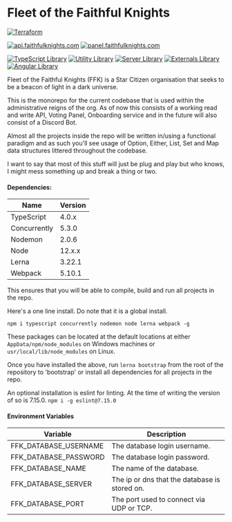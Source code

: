 # Fleet of the Faithful Knights

[![Terraform](https://github.com/kashw2/Fleet-of-the-Faithful-Knights/actions/workflows/build-terraform.yml/badge.svg)](https://github.com/kashw2/Fleet-of-the-Faithful-Knights/actions/workflows/build-terraform.yml)

[![api.faithfulknights.com](https://github.com/kashw2/Fleet-of-the-Faithful-Knights/actions/workflows/build-api.yml/badge.svg)](https://github.com/kashw2/Fleet-of-the-Faithful-Knights/actions/workflows/build-api.yml)
[![panel.faithfulknights.com](https://github.com/kashw2/Fleet-of-the-Faithful-Knights/actions/workflows/build-panel.yml/badge.svg)](https://github.com/kashw2/Fleet-of-the-Faithful-Knights/actions/workflows/build-panel.yml)

[![TypeScript Library](https://github.com/kashw2/Fleet-of-the-Faithful-Knights/actions/workflows/build-lib-ts.yml/badge.svg)](https://github.com/kashw2/Fleet-of-the-Faithful-Knights/actions/workflows/build-lib-ts.yml)
[![Utility Library](https://github.com/kashw2/Fleet-of-the-Faithful-Knights/actions/workflows/build-lib-util.yml/badge.svg)](https://github.com/kashw2/Fleet-of-the-Faithful-Knights/actions/workflows/build-lib-util.yml)
[![Server Library](https://github.com/kashw2/Fleet-of-the-Faithful-Knights/actions/workflows/build-lib-server.yml/badge.svg)](https://github.com/kashw2/Fleet-of-the-Faithful-Knights/actions/workflows/build-lib-server.yml)
[![Externals Library](https://github.com/kashw2/Fleet-of-the-Faithful-Knights/actions/workflows/build-lib-external.yml/badge.svg)](https://github.com/kashw2/Fleet-of-the-Faithful-Knights/actions/workflows/build-lib-external.yml)
[![Angular Library](https://github.com/kashw2/Fleet-of-the-Faithful-Knights/actions/workflows/build-lib-angular.yml/badge.svg)](https://github.com/kashw2/Fleet-of-the-Faithful-Knights/actions/workflows/build-lib-angular.yml)

Fleet of the Faithful Knights (FFK) is a Star Citizen organisation that seeks to be a beacon of light in a dark universe.

This is the monorepo for the current codebase that is used within the administrative reigns of the org. As of now this consists of a working
read and write API, Voting Panel, Onboarding service and in the future will also consist of a Discord Bot.

Almost all the projects inside the repo will be written in/using a functional paradigm and as such you'll see usage of Option, Either, List,
Set and Map data structures littered throughout the codebase.

I want to say that most of this stuff will just be plug and play but who knows, I might mess something up and break a thing or two.

#### Dependencies:

Name                      | Version
------------------------- | -------
TypeScript                | 4.0.x
Concurrently              | 5.3.0
Nodemon                   | 2.0.6
Node                      | 12.x.x
Lerna                     | 3.22.1
Webpack                   | 5.10.1

This ensures that you will be able to compile, build and run all projects in the repo.

Here's a one line install. Do note that it is a global install.

```npm i typescript concurrently nodemon node lerna webpack -g```

These packages can be located at the default locations at either ```AppData/npm/node_modules``` on Windows machines
or ```usr/local/lib/node_modules``` on Linux.

Once you have installed the above, run ```lerna bootstrap``` from the root of the repository to 'bootstrap' or install all dependencies for
all projects in the repo.

An optional installation is eslint for linting. At the time of writing the version of so is 7.15.0. ```npm i -g eslint@7.15.0```

#### Environment Variables

Variable                    | Description
----------------------------|------
FFK_DATABASE_USERNAME       | The database login username.
FFK_DATABASE_PASSWORD       | The database login password.
FFK_DATABASE_NAME           | The name of the database.
FFK_DATABASE_SERVER         | The ip or dns that the database is stored on.
FFK_DATABASE_PORT           | The port used to connect via UDP or TCP.
